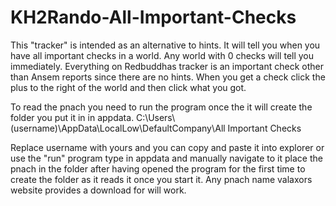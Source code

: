 # KH2Rando-All-Important-Checks
This "tracker" is intended as an alternative to hints. It will tell you when you have all important checks in a world. Any world with 0 checks will tell you immediately.
Everything on Redbuddhas tracker is an important check other than Ansem reports since there are no hints. When you get a check click the plus to the right of the world and then click what you got. 

To read the pnach you need to run the program once the it will create the folder you put it in in appdata.
C:\Users\\(username)\AppData\LocalLow\DefaultCompany\All Important Checks

Replace username with yours and you can copy and paste it into explorer or use the "run" program type in appdata and manually navigate to it place the pnach in the folder after having opened the program for the first time to create the folder as it reads it once you start it. Any pnach name valaxors website provides a download for will work.
